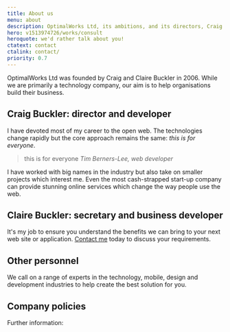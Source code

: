 ```yaml
---
title: About us
menu: about
description: OptimalWorks Ltd, its ambitions, and its directors, Craig Buckler and Claire Buckler.
hero: v1513974726/works/consult
heroquote: we'd rather talk about you!
ctatext: contact
ctalink: contact/
priority: 0.7
---
```


OptimalWorks Ltd was founded by Craig and Claire Buckler in 2006. While we are primarily a technology company, our aim is to help organisations build their business.


## Craig Buckler: director and developer

I have devoted most of my career to the open web. The technologies change rapidly but the core approach remains the same: *this is for everyone*.

> this is for everyone
<cite>Tim Berners-Lee, web developer</cite>

I have worked with big names in the industry but also take on smaller projects which interest me. Even the most cash-strapped start-up company can provide stunning online services which change the way people use the web.


## Claire Buckler: secretary and business developer

It's my job to ensure you understand the benefits we can bring to your next web site or application. [Contact me]([root]contact/) today to discuss your requirements.


## Other personnel

We call on a range of experts in the technology, mobile, design and development industries to help create the best solution for you.


## Company policies

Further information:
